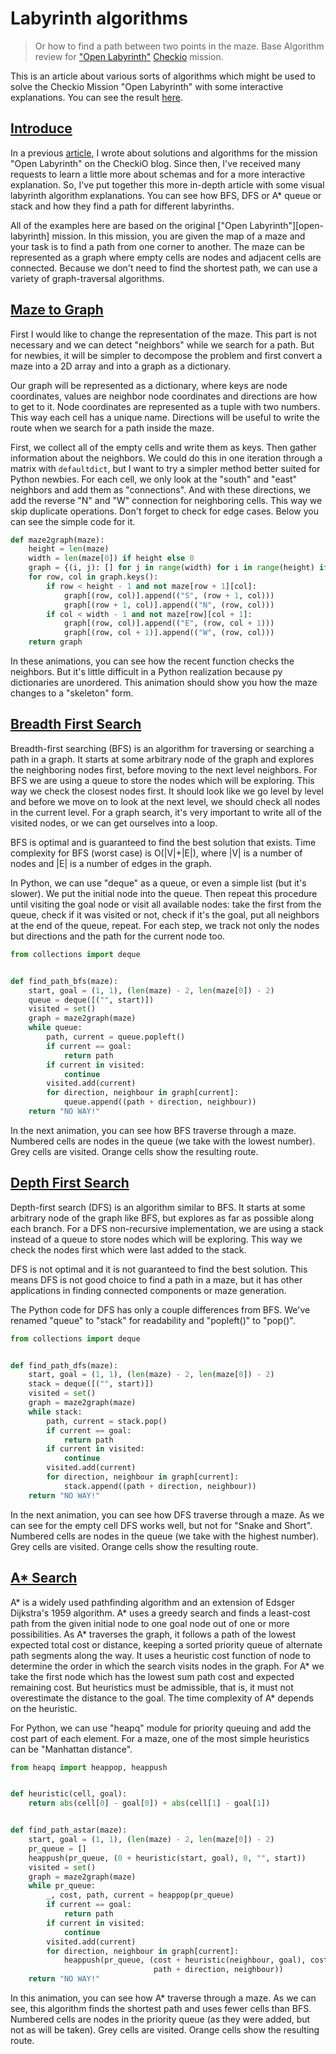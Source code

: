 # Labyrinth algorithms

> Or how to find a path between two points in the maze. 
Base Algorithm review for
["Open Labyrinth"](http://www.checkio.org/mission/open-labyrinth/share/574bd1ded68c9705c5d6f07c6206be12/)
[Checkio](http://www.checkio.org/) mission.


This is an article about various sorts of algorithms which might be used
to solve the Checkio Mission "Open Labyrinth" with some interactive explanations.
You can see the result [here](http://bryukh.github.io/labyrinth-algorithms/).

## [Introduce](http://bryukh.com/labyrinth-algorithms/#introduce)

In a previous [article](http://www.checkio.org/blog/find-path/), I wrote
about solutions and algorithms for the mission "Open Labyrinth" on the CheckiO blog.
Since then, I've received many requests to learn a little more about schemas and for a more interactive explanation.
So, I've put together this more in-depth article with some visual labyrinth algorithm explanations.
You can see how BFS, DFS or A\* queue or stack and how they find a path for 
different labyrinths.

All of the examples here are based on the original ["Open Labyrinth"][open-labyrinth] mission.
In this mission, you are given the map of a maze 
and your task is to find a path from one corner to another.
The maze can be represented as a graph where empty cells are nodes and adjacent cells are connected.
Because we don't need to find the shortest path, we can use a variety of graph-traversal algorithms.

## [Maze to Graph](http://bryukh.com/labyrinth-algorithms/#maze2graph)

First I would like to change the representation of the maze.
This part is not necessary and we can detect "neighbors" while we search for a path.
But for newbies, it will be simpler to decompose the problem and first convert
a maze into a 2D array and into a graph as a dictionary.


Our graph will be represented as a dictionary, where keys are node coordinates, 
values are neighbor node coordinates and directions are how to get to it.
Node coordinates are represented as a tuple with two numbers. 
This way each cell has a unique name.
Directions will be useful to write the route when we search for a path inside the maze.

First, we collect all of the empty cells and write them as keys.
Then gather information about the neighbors. We could do this in one iteration through
a matrix with `defaultdict`, but I want to try a simpler method better suited for Python newbies.
For each cell, we only look at the "south" and "east" neighbors and add them as "connections".
And with these directions, we add the reverse "N" and "W" connection for neighboring cells.
This way we skip duplicate operations.
Don't forget to check for edge cases. 
Below you can see the simple code for it.

```python
def maze2graph(maze):
    height = len(maze)
    width = len(maze[0]) if height else 0
    graph = {(i, j): [] for j in range(width) for i in range(height) if not maze[i][j]}
    for row, col in graph.keys():
        if row < height - 1 and not maze[row + 1][col]:
            graph[(row, col)].append(("S", (row + 1, col)))
            graph[(row + 1, col)].append(("N", (row, col)))
        if col < width - 1 and not maze[row][col + 1]:
            graph[(row, col)].append(("E", (row, col + 1)))
            graph[(row, col + 1)].append(("W", (row, col)))
    return graph
```

In these animations, you can see how the recent function checks the neighbors.
But it's little difficult in a Python realization because py dictionaries are unordered.
This animation should show you how the maze changes to a "skeleton" form.

## [Breadth First Search](http://bryukh.com/labyrinth-algorithms/#bfs)

Breadth-first searching (BFS) is an algorithm for traversing or searching a path in a graph.
It starts at some arbitrary node of the graph and explores the neighboring nodes first,
before moving to the next level neighbors. For BFS we are using a queue to store the nodes which
will be exploring. This way we check the closest nodes first. 
It should look like we go level by level and before we move on to look at the next level, we should
check all nodes in the current level. For a graph search, it's very important to write all of the visited
nodes, or we can get ourselves into a loop.

BFS is optimal and is guaranteed to find the best solution that exists.
Time complexity for BFS (worst case) is O(|V|+|E|), where |V| is a number of nodes and 
|E| is a number of edges in the graph.

In Python, we can use "deque" as a queue, or even a simple list (but it's slower).
We put the initial node into the queue.
Then repeat this procedure until visiting the goal node or
visit all available nodes: take the first from the queue, check if it was visited or not,
check if it's the goal, put all neighbors at the end of the queue, repeat.
For each step, we track not only the nodes but directions and the path for the current node too.

```python
from collections import deque


def find_path_bfs(maze):
    start, goal = (1, 1), (len(maze) - 2, len(maze[0]) - 2)
    queue = deque([("", start)])
    visited = set()
    graph = maze2graph(maze)
    while queue:
        path, current = queue.popleft()
        if current == goal:
            return path
        if current in visited:
            continue
        visited.add(current)
        for direction, neighbour in graph[current]:
            queue.append((path + direction, neighbour))
    return "NO WAY!"
```

In the next animation, you can see how BFS traverse through a maze.
Numbered cells are nodes in the queue (we take with the lowest number).
Grey cells are visited. Orange cells show the resulting route. 

## [Depth First Search](http://bryukh.com/labyrinth-algorithms/#dfs)

Depth-first search (DFS) is an algorithm similar to BFS.
It starts at some arbitrary node of the graph like BFS, 
but explores as far as possible along each branch.
For a DFS non-recursive implementation, we are using a stack instead of a queue to store nodes
which will be exploring. This way we check the nodes first which were last added to the stack.

DFS is not optimal and it is not guaranteed to find the best solution.
This means DFS is not good choice to find a path in a maze, but it has other applications in 
finding connected components or maze generation.
 
The Python code for DFS has only a couple differences from BFS. We've renamed "queue" to "stack" for readability and "popleft()" to "pop()".

```python
from collections import deque


def find_path_dfs(maze):
    start, goal = (1, 1), (len(maze) - 2, len(maze[0]) - 2)
    stack = deque([("", start)])
    visited = set()
    graph = maze2graph(maze)
    while stack:
        path, current = stack.pop()
        if current == goal:
            return path
        if current in visited:
            continue
        visited.add(current)
        for direction, neighbour in graph[current]:
            stack.append((path + direction, neighbour))
    return "NO WAY!"
```

In the next animation, you can see how DFS traverse through a maze.
As we can see for the empty cell DFS works well, but not for "Snake and Short". 
Numbered cells are nodes in the queue (we take with the highest number).
Grey cells are visited. Orange cells show the resulting route.

## [A\* Search](http://bryukh.com/labyrinth-algorithms/#astar)

A\* is a widely used pathfinding algorithm and an extension of Edsger Dijkstra's 1959 algorithm.
A* uses a greedy search and finds a least-cost path
from the given initial node to one goal node out of one or more possibilities.
As A\* traverses the graph, it follows a path of the lowest expected total cost or distance,
keeping a sorted priority queue of alternate path segments along the way.
It uses a heuristic cost function of node to determine the order in which the 
search visits nodes in the graph.
For A\* we take the first node which has the lowest sum path cost and expected remaining cost.
But heuristics must be admissible, that is, it must not overestimate the distance to the goal.
The time complexity of A\* depends on the heuristic.

For Python, we can use "heapq" module for priority queuing and
add the cost part of each element.
For a maze, one of the most simple heuristics can be "Manhattan distance".

```python
from heapq import heappop, heappush


def heuristic(cell, goal):
    return abs(cell[0] - goal[0]) + abs(cell[1] - goal[1])


def find_path_astar(maze):
    start, goal = (1, 1), (len(maze) - 2, len(maze[0]) - 2)
    pr_queue = []
    heappush(pr_queue, (0 + heuristic(start, goal), 0, "", start))
    visited = set()
    graph = maze2graph(maze)
    while pr_queue:
        _, cost, path, current = heappop(pr_queue)
        if current == goal:
            return path
        if current in visited:
            continue
        visited.add(current)
        for direction, neighbour in graph[current]:
            heappush(pr_queue, (cost + heuristic(neighbour, goal), cost + 1, 
                                path + direction, neighbour))
    return "NO WAY!"
```

In this animation, you can see how A\* traverse through a maze.
As we can see, this algorithm finds the shortest path and uses fewer cells than BFS.
Numbered cells are nodes in the priority queue (as they were added, but not as will be taken).
Grey cells are visited. Orange cells show the resulting route.
